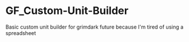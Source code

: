 # GF_Custom-Unit-Builder
Basic custom unit builder for grimdark future because I'm tired of using a spreadsheet

